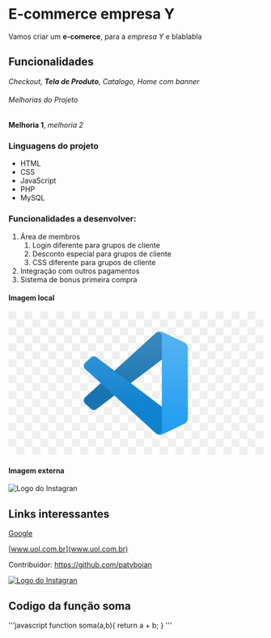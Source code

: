 # E-commerce empresa Y

Vamos criar um **e-comerce**, para a *empresa Y* e blablabla

## Funcionalidades

_Checkout, **Tela de Produto**, Catalogo, Home com banner_

###### Melhorias do Projeto

__Melhoria 1__, _melhoria 2_

### Linguagens do projeto

* HTML
* CSS
* JavaScript
* PHP
* MySQL

### Funcionalidades a desenvolver:

1. Área de membros
    1. Login diferente para grupos de cliente
    2. Desconto especial para grupos de cliente
    3. CSS diferente para grupos de cliente
2. Integração com outros pagamentos
3. Sistema de bonus primeira compra

#### Imagem local

![Logo do VSCode](img/vscode.png)


#### Imagem externa

![Logo do Instagran](https://upload.wikimedia.org/wikipedia/commons/thumb/a/a5/Instagram_icon.png/600px-Instagram_icon.png)

## Links interessantes

[Google](http://www.google.com.br)

[www.uol.com.br](www.uol.com.br)

Contribuidor: https://github.com/patyboian

[![Logo do Instagran](https://upload.wikimedia.org/wikipedia/commons/thumb/a/a5/Instagram_icon.png/600px-Instagram_icon.png)](www.instagran.com)


## Codigo da função soma

'''javascript
function soma(a,b){
    return a + b;
}
'''